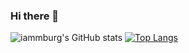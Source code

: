 ### Hi there 👋

<!--
**iammburg/iammburg** is a ✨ _special_ ✨ repository because its `README.md` (this file) appears on your GitHub profile.

Here are some ideas to get you started:

- 🔭 I’m currently working on ...
- 🌱 I’m currently learning ...
- 👯 I’m looking to collaborate on ...
- 🤔 I’m looking for help with ...
- 💬 Ask me about ...
- 📫 How to reach me: ...
- 😄 Pronouns: ...
- ⚡ Fun fact: ...
-->

![iammburg's GitHub stats](https://github-readme-stats.vercel.app/api?username=iammburg&show_icons=true)
[![Top Langs](https://github-readme-stats.vercel.app/api/top-langs/?username=iammburg)](https://github.com/iammburg/github-readme-stats)
